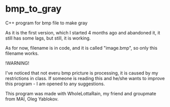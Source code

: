 # bmp_to_gray
C++ program for bmp file to make gray

As it is the first version, which I started 4 months ago and abandoned it, it still has some lags, but still, it is working.

As for now, filename is in code, and it is called "image.bmp", so only this filename works.

!WARNING!

I've noticed that not everu bmp pricture is processing, it is caused by my restrictions in class.
If someone is reading this and he/she wants to improve this program - I am opened to any suggestions.

This program was made with WholeLottaRain, my friend and groupmate from MAI, Oleg Yablokov.
